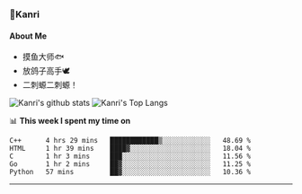 ### 🌱Kanri
#### About Me
- 摸鱼大师🐟
- 放鸽子高手🕊
- 二刺螈二刺螈！

![Kanri's github stats](https://github-readme-stats.vercel.app/api?username=Yiwen-Chan&show_icons=true&theme=vue&line_height=20)
![Kanri's Top Langs](https://github-readme-stats.vercel.app/api/top-langs/?username=Yiwen-Chan&layout=compact&theme=vue&card_width=270)

📊 **This week I spent my time on**
<!--START_SECTION:waka-->
```text
C++      4 hrs 29 mins   ████████████▒░░░░░░░░░░░░   48.69 % 
HTML     1 hr 39 mins    ████▓░░░░░░░░░░░░░░░░░░░░   18.04 % 
C        1 hr 3 mins     ███░░░░░░░░░░░░░░░░░░░░░░   11.56 % 
Go       1 hr 2 mins     ██▓░░░░░░░░░░░░░░░░░░░░░░   11.25 % 
Python   57 mins         ██▓░░░░░░░░░░░░░░░░░░░░░░   10.36 % 
```
<!--END_SECTION:waka-->

***

